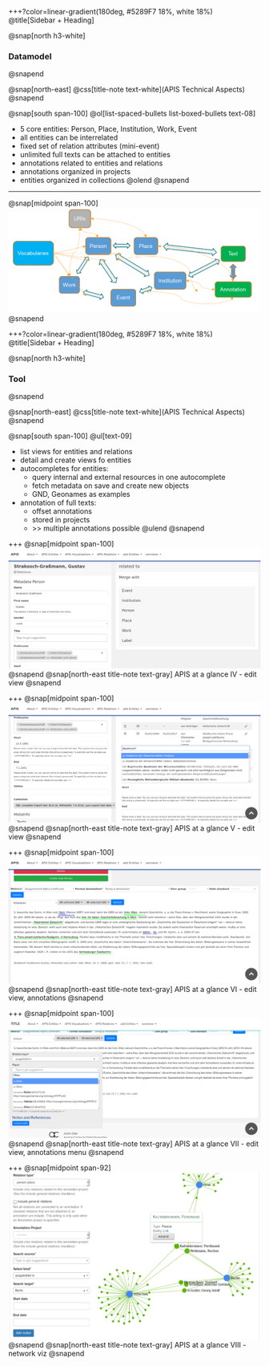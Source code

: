 +++?color=linear-gradient(180deg, #5289F7 18%, white 18%)
@title[Sidebar + Heading]

@snap[north h3-white]
### Datamodel
@snapend

@snap[north-east]
@css[title-note text-white](APIS Technical Aspects)
@snapend

@snap[south span-100]
@ol[list-spaced-bullets list-boxed-bullets text-08]
- 5 core entities: Person, Place, Institution, Work, Event
- all entities can be interrelated
- fixed set of relation attributes (mini-event)
- unlimited full texts can be attached to entities
- annotations related to entities and relations
- annotations organized in projects
- entities organized in collections
@olend
@snapend

---

@snap[midpoint span-100]
![APIS Datamodel](images/datamodel_graph.png)
@snapend

+++?color=linear-gradient(180deg, #5289F7 18%, white 18%)
@title[Sidebar + Heading]

@snap[north h3-white]
### Tool
@snapend

@snap[north-east]
@css[title-note text-white](APIS Technical Aspects)
@snapend

@snap[south span-100]
@ul[text-09]
- list views for entities and relations
- detail and create views fo entities
- autocompletes for entities:
	+ query internal and external resources in one autocomplete
	+ fetch metadata on save and create new objects
	+ GND, Geonames as examples
- annotation of full texts:
	+ offset annotations
	+ stored in projects
	+ \>\> multiple annotations possible
@ulend
@snapend

+++
@snap[midpoint span-100]
![Edit view APIS](images/apis_screenshots_person_edit.png)
@snapend
@snap[north-east title-note text-gray]
APIS at a glance IV - edit view
@snapend

+++
@snap[midpoint span-100]
![Edit view APIS II](images/apis_screenshots_person_edit_II.png)
@snapend
@snap[north-east title-note text-gray]
APIS at a glance V - edit view
@snapend

+++
@snap[midpoint span-100]
![Edit view APIS II](images/apis_annotations_I.png)
@snapend
@snap[north-east title-note text-gray]
APIS at a glance VI - edit view, annotations
@snapend

+++
@snap[midpoint span-100]
![Edit view APIS II](images/apis_annotations_II.png)
@snapend
@snap[north-east title-note text-gray]
APIS at a glance VII - edit view, annotations menu
@snapend

+++
@snap[midpoint span-92]
![Networkviz](images/network_viz.png)
@snapend
@snap[north-east title-note text-gray]
APIS at a glance VIII - network viz
@snapend
